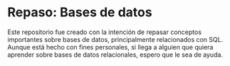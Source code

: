 # Repaso: Bases de datos

Este repositorio fue creado con la intención de repasar conceptos importantes sobre bases de datos, principalmente relacionados con SQL. Aunque está hecho con fines personales, si llega a alguien que quiera aprender sobre bases de datos relacionales, espero que le sea de ayuda.
